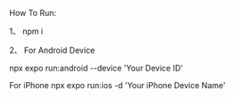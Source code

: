 How To Run:

1、 npm i


2、 For Android Device

npx expo run:android --device 'Your Device ID'

For iPhone
npx expo run:ios -d 'Your iPhone Device Name'
